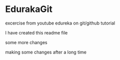 # EdurakaGit
excercise from youtube edureka on git/github tutorial

I have created this readme file

some more changes

making some changes after a long time
